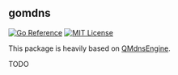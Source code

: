 ## gomdns

[![Go Reference](https://pkg.go.dev/badge/github.com/nitroshare/gomdns.svg)](https://pkg.go.dev/github.com/nitroshare/gomdns)
[![MIT License](https://img.shields.io/badge/license-MIT-9370d8.svg?style=flat)](https://opensource.org/licenses/MIT)

This package is heavily based on [QMdnsEngine](https://github.com/nitroshare/qmdnsengine).

TODO
